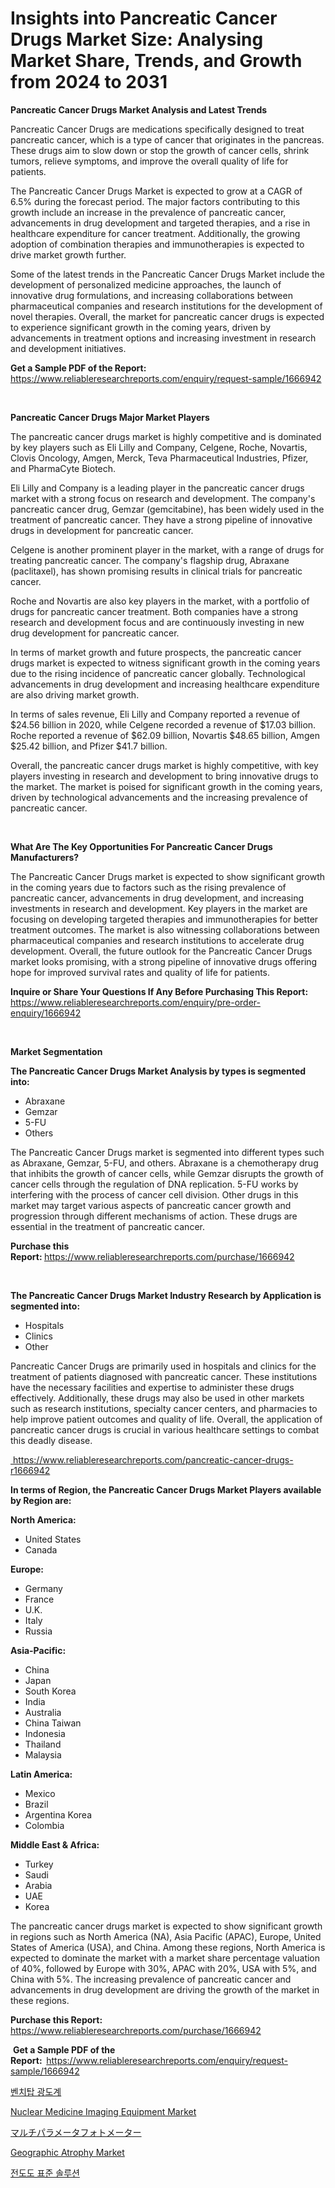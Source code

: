 <p><h1>Insights into Pancreatic Cancer Drugs Market Size: Analysing Market Share, Trends, and Growth from 2024 to 2031</h1></p><p><strong>Pancreatic Cancer Drugs Market Analysis and Latest Trends</strong></p>
<p><p>Pancreatic Cancer Drugs are medications specifically designed to treat pancreatic cancer, which is a type of cancer that originates in the pancreas. These drugs aim to slow down or stop the growth of cancer cells, shrink tumors, relieve symptoms, and improve the overall quality of life for patients.</p><p>The Pancreatic Cancer Drugs Market is expected to grow at a CAGR of 6.5% during the forecast period. The major factors contributing to this growth include an increase in the prevalence of pancreatic cancer, advancements in drug development and targeted therapies, and a rise in healthcare expenditure for cancer treatment. Additionally, the growing adoption of combination therapies and immunotherapies is expected to drive market growth further.</p><p>Some of the latest trends in the Pancreatic Cancer Drugs Market include the development of personalized medicine approaches, the launch of innovative drug formulations, and increasing collaborations between pharmaceutical companies and research institutions for the development of novel therapies. Overall, the market for pancreatic cancer drugs is expected to experience significant growth in the coming years, driven by advancements in treatment options and increasing investment in research and development initiatives.</p></p>
<p><strong>Get a Sample PDF of the Report:&nbsp;</strong> <a href="https://www.reliableresearchreports.com/enquiry/request-sample/1666942">https://www.reliableresearchreports.com/enquiry/request-sample/1666942</a></p>
<p>&nbsp;</p>
<p><strong>Pancreatic Cancer Drugs Major Market Players</strong></p>
<p><p>The pancreatic cancer drugs market is highly competitive and is dominated by key players such as Eli Lilly and Company, Celgene, Roche, Novartis, Clovis Oncology, Amgen, Merck, Teva Pharmaceutical Industries, Pfizer, and PharmaCyte Biotech.</p><p>Eli Lilly and Company is a leading player in the pancreatic cancer drugs market with a strong focus on research and development. The company's pancreatic cancer drug, Gemzar (gemcitabine), has been widely used in the treatment of pancreatic cancer. They have a strong pipeline of innovative drugs in development for pancreatic cancer.</p><p>Celgene is another prominent player in the market, with a range of drugs for treating pancreatic cancer. The company's flagship drug, Abraxane (paclitaxel), has shown promising results in clinical trials for pancreatic cancer.</p><p>Roche and Novartis are also key players in the market, with a portfolio of drugs for pancreatic cancer treatment. Both companies have a strong research and development focus and are continuously investing in new drug development for pancreatic cancer.</p><p>In terms of market growth and future prospects, the pancreatic cancer drugs market is expected to witness significant growth in the coming years due to the rising incidence of pancreatic cancer globally. Technological advancements in drug development and increasing healthcare expenditure are also driving market growth.</p><p>In terms of sales revenue, Eli Lilly and Company reported a revenue of $24.56 billion in 2020, while Celgene recorded a revenue of $17.03 billion. Roche reported a revenue of $62.09 billion, Novartis $48.65 billion, Amgen $25.42 billion, and Pfizer $41.7 billion.</p><p>Overall, the pancreatic cancer drugs market is highly competitive, with key players investing in research and development to bring innovative drugs to the market. The market is poised for significant growth in the coming years, driven by technological advancements and the increasing prevalence of pancreatic cancer.</p></p>
<p>&nbsp;</p>
<p><strong>What Are The Key Opportunities For Pancreatic Cancer Drugs Manufacturers?</strong></p>
<p><p>The Pancreatic Cancer Drugs market is expected to show significant growth in the coming years due to factors such as the rising prevalence of pancreatic cancer, advancements in drug development, and increasing investments in research and development. Key players in the market are focusing on developing targeted therapies and immunotherapies for better treatment outcomes. The market is also witnessing collaborations between pharmaceutical companies and research institutions to accelerate drug development. Overall, the future outlook for the Pancreatic Cancer Drugs market looks promising, with a strong pipeline of innovative drugs offering hope for improved survival rates and quality of life for patients.</p></p>
<p><strong>Inquire or Share Your Questions If Any Before Purchasing This Report:</strong> <a href="https://www.reliableresearchreports.com/enquiry/pre-order-enquiry/1666942">https://www.reliableresearchreports.com/enquiry/pre-order-enquiry/1666942</a></p>
<p>&nbsp;</p>
<p><strong>Market Segmentation</strong></p>
<p><strong>The Pancreatic Cancer Drugs Market Analysis by types is segmented into:</strong></p>
<p><ul><li>Abraxane</li><li>Gemzar</li><li>5-FU</li><li>Others</li></ul></p>
<p><p>The Pancreatic Cancer Drugs market is segmented into different types such as Abraxane, Gemzar, 5-FU, and others. Abraxane is a chemotherapy drug that inhibits the growth of cancer cells, while Gemzar disrupts the growth of cancer cells through the regulation of DNA replication. 5-FU works by interfering with the process of cancer cell division. Other drugs in this market may target various aspects of pancreatic cancer growth and progression through different mechanisms of action. These drugs are essential in the treatment of pancreatic cancer.</p></p>
<p><strong>Purchase this Report:&nbsp;</strong><a href="https://www.reliableresearchreports.com/purchase/1666942">https://www.reliableresearchreports.com/purchase/1666942</a></p>
<p>&nbsp;</p>
<p><strong>The Pancreatic Cancer Drugs Market Industry Research by Application is segmented into:</strong></p>
<p><ul><li>Hospitals</li><li>Clinics</li><li>Other</li></ul></p>
<p><p>Pancreatic Cancer Drugs are primarily used in hospitals and clinics for the treatment of patients diagnosed with pancreatic cancer. These institutions have the necessary facilities and expertise to administer these drugs effectively. Additionally, these drugs may also be used in other markets such as research institutions, specialty cancer centers, and pharmacies to help improve patient outcomes and quality of life. Overall, the application of pancreatic cancer drugs is crucial in various healthcare settings to combat this deadly disease.</p></p>
<p><a href="https://www.reliableresearchreports.com/pancreatic-cancer-drugs-r1666942">&nbsp;https://www.reliableresearchreports.com/pancreatic-cancer-drugs-r1666942</a></p>
<p><strong>In terms of Region, the Pancreatic Cancer Drugs Market Players available by Region are:</strong></p>
<p>
    <p> <strong> North America: </strong>
        <ul>
            <li>United States</li>
            <li>Canada</li>
        </ul>
        </p> 
    <p> <strong> Europe: </strong>
        <ul>
            <li>Germany</li>
            <li>France</li>
            <li>U.K.</li>
            <li>Italy</li>
            <li>Russia</li>
        </ul>
        </p> 
    <p> <strong> Asia-Pacific: </strong>
        <ul>
            <li>China</li>
            <li>Japan</li>
            <li>South Korea</li>
            <li>India</li>
            <li>Australia</li>
            <li>China Taiwan</li>
            <li>Indonesia</li>
            <li>Thailand</li>
            <li>Malaysia</li>
        </ul>
        </p> 
    <p> <strong> Latin America: </strong>
        <ul>
            <li>Mexico</li>
            <li>Brazil</li>
            <li>Argentina Korea</li>
            <li>Colombia</li>
        </ul>
        </p> 
    <p> <strong> Middle East & Africa: </strong>
        <ul>
            <li>Turkey</li>
            <li>Saudi</li>
            <li>Arabia</li>
            <li>UAE</li>
            <li>Korea</li>
        </ul>
    </p>
    </p>
<p><p>The pancreatic cancer drugs market is expected to show significant growth in regions such as North America (NA), Asia Pacific (APAC), Europe, United States of America (USA), and China. Among these regions, North America is expected to dominate the market with a market share percentage valuation of 40%, followed by Europe with 30%, APAC with 20%, USA with 5%, and China with 5%. The increasing prevalence of pancreatic cancer and advancements in drug development are driving the growth of the market in these regions.</p></p>
<p><strong>Purchase this Report: </strong><a href="https://www.reliableresearchreports.com/purchase/1666942">https://www.reliableresearchreports.com/purchase/1666942</a></p>
<p>&nbsp;<strong>Get a Sample PDF of the Report:&nbsp;&nbsp;</strong><a href="https://www.reliableresearchreports.com/enquiry/request-sample/1666942">https://www.reliableresearchreports.com/enquiry/request-sample/1666942</a></p>
<p><strong></strong></p>
<p><p><a href="https://medium.com/@ishacian.georges/%ED%85%8C%EC%9D%B4%EB%B8%94-%ED%83%91-%EB%B6%84%EA%B4%91%EA%B4%91%EB%8F%84%EA%B3%84-%EC%8B%9C%EC%9E%A5-%EC%8B%9C%EC%9E%A5-%EC%A0%90%EC%9C%A0%EC%9C%A8-%EC%8B%9C%EC%9E%A5-%EB%8F%99%ED%96%A5-%EB%B0%8F-%EB%AF%B8%EB%9E%98-%EC%84%B1%EC%9E%A5-%ED%83%90%EC%83%89-0abd7bd7a610">벤치탑 광도계</a></p><p><a href="https://github.com/jhcraigie/Market-Research-Report-List-3/blob/main/nuclear-medicine-imaging-equipment-market.md">Nuclear Medicine Imaging Equipment Market</a></p><p><a href="https://medium.com/@logaolloway76845/%E3%83%9E%E3%83%AB%E3%83%81%E3%83%91%E3%83%A9%E3%83%A1%E3%83%BC%E3%82%BF%E3%83%BC%E3%83%95%E3%82%A9%E3%83%88%E3%83%A1%E3%83%BC%E3%82%BF%E3%83%BC%E5%B8%82%E5%A0%B4%E3%81%AE%E8%A6%8F%E6%A8%A1-cagr-%E3%83%88%E3%83%AC%E3%83%B3%E3%83%892024-2030-d2170f79f8a4">マルチパラメータフォトメーター</a></p><p><a href="https://www.linkedin.com/pulse/geographic-atrophy-market-size-outlook-forecast-2024-2031-tqeof">Geographic Atrophy Market</a></p><p><a href="https://medium.com/@brisamorar2023/%EC%A0%84%EB%8F%84%EB%8F%84-%ED%91%9C%EC%A4%80-%EC%9A%A9%EC%95%A1-%EC%8B%9C%EC%9E%A5-%EA%B7%9C%EB%AA%A8%EB%8A%94-%EA%B8%80%EB%A1%9C%EB%B2%8C-%EC%82%B0%EC%97%85%EC%97%90%EC%84%9C-%EC%B5%9C%EC%A0%81%EC%9D%98-%EB%A7%88%EC%BC%80%ED%8C%85-%EC%B1%84%EB%84%90%EC%9D%84-%EB%B3%B4%EC%97%AC%EC%A4%8D%EB%8B%88%EB%8B%A4-bee1c80da729">전도도 표준 솔루션</a></p></p>